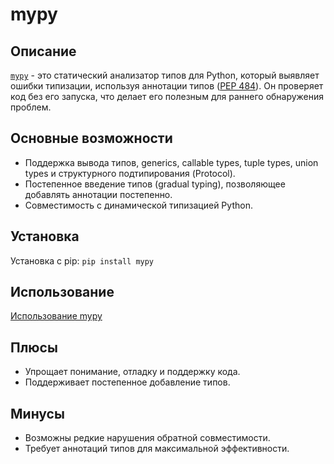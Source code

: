 # mypy

## Описание
[`mypy`](https://mypy.readthedocs.io/en/stable/) - это статический анализатор типов для Python, который выявляет ошибки типизации, используя аннотации типов ([PEP 484]((https://peps.python.org/pep-0484/))). Он проверяет код без его запуска, что делает его полезным для раннего обнаружения проблем.

## Основные возможности
- Поддержка вывода типов, generics, callable types, tuple types, union types и структурного подтипирования (Protocol).
- Постепенное введение типов (gradual typing), позволяющее добавлять аннотации постепенно.
- Совместимость с динамической типизацией Python.

## Установка
Установка с pip: `pip install mypy`

## Использование
[Использование mypy](../examples/mypy/short.txt)

## Плюсы
- Упрощает понимание, отладку и поддержку кода.
- Поддерживает постепенное добавление типов.

## Минусы
- Возможны редкие нарушения обратной совместимости.
- Требует аннотаций типов для максимальной эффективности.